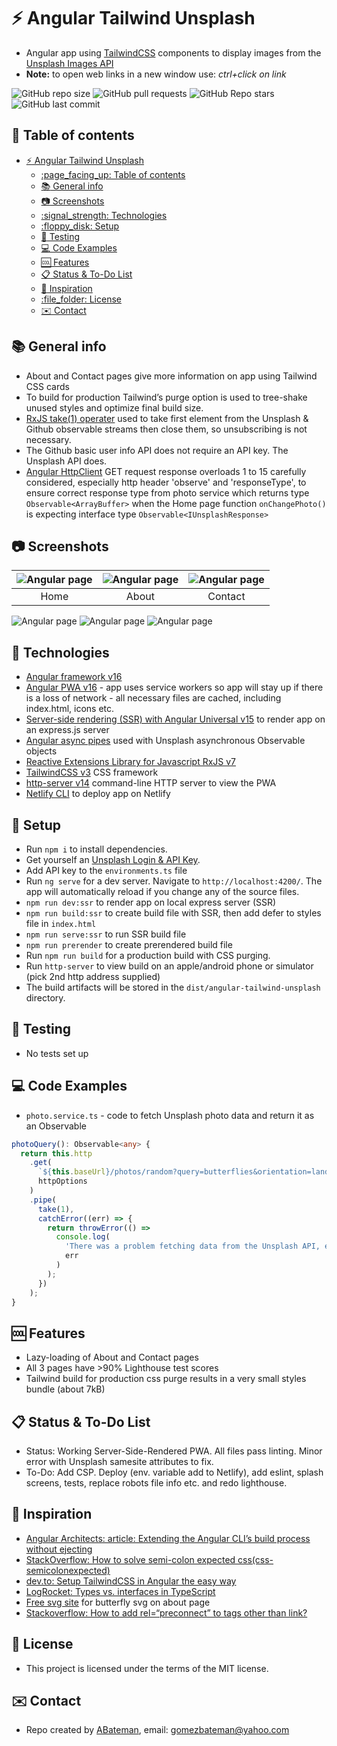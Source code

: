# :zap: Angular Tailwind Unsplash

* Angular app using [TailwindCSS](https://developers.google.com/chart/) components to display images from the [Unsplash Images API](https://unsplash.com/developer)
* **Note:** to open web links in a new window use: _ctrl+click on link_

![GitHub repo size](https://img.shields.io/github/repo-size/AndrewJBateman/angular-tailwind-unsplash?style=plastic)
![GitHub pull requests](https://img.shields.io/github/issues-pr/AndrewJBateman/angular-tailwind-unsplash?style=plastic)
![GitHub Repo stars](https://img.shields.io/github/stars/AndrewJBateman/angular-tailwind-unsplash?style=plastic)
![GitHub last commit](https://img.shields.io/github/last-commit/AndrewJBateman/angular-tailwind-unsplash?style=plastic)

## :page_facing_up: Table of contents

* [:zap: Angular Tailwind Unsplash](#zap-angular-tailwind-unsplash)
  * [:page\_facing\_up: Table of contents](#page_facing_up-table-of-contents)
  * [:books: General info](#books-general-info)
  * [:camera: Screenshots](#camera-screenshots)
  * [:signal\_strength: Technologies](#signal_strength-technologies)
  * [:floppy\_disk: Setup](#floppy_disk-setup)
  * [:wrench: Testing](#wrench-testing)
  * [:computer: Code Examples](#computer-code-examples)
  * [:cool: Features](#cool-features)
  * [:clipboard: Status \& To-Do List](#clipboard-status--to-do-list)
  * [:clap: Inspiration](#clap-inspiration)
  * [:file\_folder: License](#file_folder-license)
  * [:envelope: Contact](#envelope-contact)

## :books: General info

* About and Contact pages give more information on app using Tailwind CSS cards
* To build for production Tailwind’s purge option is used to tree-shake unused styles and optimize final build size.
* [RxJS take(1) operater](https://advancedweb.hu/rxjs-the-differences-between-first-take-1-and-single/) used to take first element from the Unsplash & Github observable streams then close them, so unsubscribing is not necessary.
* The Github basic user info API does not require an API key. The Unsplash API does.
* [Angular HttpClient](https://angular.io/api/common/http/HttpClient) GET request response overloads 1 to 15 carefully considered, especially http header 'observe' and 'responseType', to ensure correct response type from photo service which returns type `Observable<ArrayBuffer>` when the Home page function `onChangePhoto()` is expecting interface type `Observable<IUnsplashResponse>`

## :camera: Screenshots

| ![Angular page](./img/home.png) | ![Angular page](./img/about.png) | ![Angular page](./img/contact.png) |
|:---:|:---:|:---:|
| Home | About | Contact |

![Angular page](./img/lighthouse-home.jpg)
![Angular page](./img/lighthouse-about.jpg)
![Angular page](./img/lighthouse-contact.jpg)

## :signal_strength: Technologies

* [Angular framework v16](https://angular.io/)
* [Angular PWA v16](https://angular.io/guide/service-worker-getting-started) - app uses service workers so app will stay up if there is a loss of network - all necessary files are cached, including index.html, icons etc.
* [Server-side rendering (SSR) with Angular Universal v15](https://angular.io/guide/universal) to render app on an express.js server
* [Angular async pipes](https://angular.io/api/common/AsyncPipe) used with Unsplash asynchronous Observable objects
* [Reactive Extensions Library for Javascript RxJS v7](https://rxjs.dev/)
* [TailwindCSS v3](https://tailwindcss.com/) CSS framework
* [http-server v14](https://www.npmjs.com/package/http-server) command-line HTTP server to view the PWA
* [Netlify CLI](https://www.npmjs.com/package/netlify-cli) to deploy app on Netlify

## :floppy_disk: Setup

* Run `npm i` to install dependencies.
* Get yourself an [Unsplash Login & API Key](https://unsplash.com/developers).
* Add API key to the `environments.ts` file
* Run `ng serve` for a dev server. Navigate to `http://localhost:4200/`. The app will automatically reload if you change any of the source files.
* `npm run dev:ssr` to render app on local express server (SSR)
* `npm run build:ssr` to create build file with SSR, then add defer to styles file in `index.html`
* `npm run serve:ssr` to run SSR build file
* `npm run prerender` to create prerendered build file
* Run `npm run build` for a production build with CSS purging.
* Run `http-server` to view build on an apple/android phone or simulator (pick 2nd http address supplied)
* The build artifacts will be stored in the `dist/angular-tailwind-unsplash` directory.

## :wrench: Testing

* No tests set up

## :computer: Code Examples

* `photo.service.ts` - code to fetch Unsplash photo data and return it as an Observable

```typescript
photoQuery(): Observable<any> {
  return this.http
    .get(
      `${this.baseUrl}/photos/random?query=butterflies&orientation=landscape`,
      httpOptions
    )
    .pipe(
      take(1),
      catchError((err) => {
        return throwError(() =>
          console.log(
            'There was a problem fetching data from the Unsplash API, error: ',
            err
          )
        );
      })
    );
}
```

## :cool: Features

* Lazy-loading of About and Contact pages
* All 3 pages have >90% Lighthouse test scores
* Tailwind build for production css purge results in a very small styles bundle (about 7kB)

## :clipboard: Status & To-Do List

* Status: Working Server-Side-Rendered PWA. All files pass linting. Minor error with Unsplash samesite attributes to fix.
* To-Do: Add CSP. Deploy (env. variable add to Netlify), add eslint, splash screens, tests, replace robots file info etc. and redo lighthouse.

## :clap: Inspiration

* [Angular Architects: article: Extending the Angular CLI’s build process without ejecting](https://www.angulararchitects.io/aktuelles/extending-the-angular-clis-build-process/)
* [StackOverflow: How to solve semi-colon expected css(css-semicolonexpected)](https://stackoverflow.com/questions/61443484/how-to-solve-semi-colon-expected-csscss-semicolonexpected)
* [dev.to: Setup TailwindCSS in Angular the easy way](https://dev.to/angular/setup-tailwindcss-in-angular-the-easy-way-1i5l)
* [LogRocket: Types vs. interfaces in TypeScript](https://blog.logrocket.com/types-vs-interfaces-in-typescript/)
* [Free svg site](https://freesvg.org/) for butterfly svg on about page
* [Stackoverflow: How to add rel=“preconnect” to tags other than link?](https://stackoverflow.com/questions/54900054/how-to-add-rel-preconnect-to-tags-other-than-link)

## :file_folder: License

* This project is licensed under the terms of the MIT license.

## :envelope: Contact

* Repo created by [ABateman](https://github.com/AndrewJBateman), email: gomezbateman@yahoo.com
